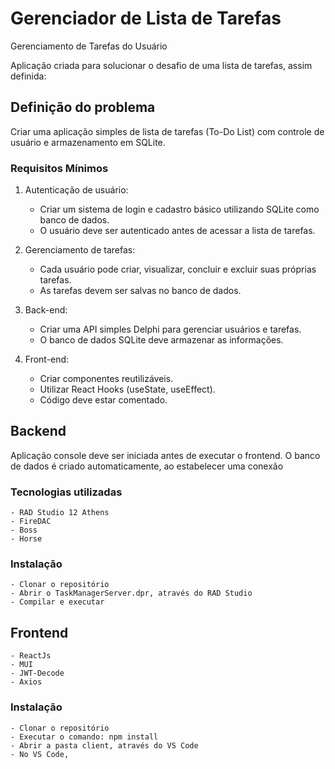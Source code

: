# Gerenciador de Lista de Tarefas

Gerenciamento de Tarefas do Usuário

Aplicação criada para solucionar o desafio de uma lista de tarefas, assim definida:

## Definição do problema

Criar uma aplicação simples de lista de tarefas (To-Do List) com controle de usuário e armazenamento em SQLite.

### Requisitos Mínimos

1. Autenticação de usuário:
    - Criar um sistema de login e cadastro básico utilizando SQLite como banco de dados.
    - O usuário deve ser autenticado antes de acessar a lista de tarefas.

2. Gerenciamento de tarefas:
    - Cada usuário pode criar, visualizar, concluir e excluir suas próprias tarefas.
    - As tarefas devem ser salvas no banco de dados.

3. Back-end:
    - Criar uma API simples Delphi para gerenciar usuários e tarefas.
    - O banco de dados SQLite deve armazenar as informações.

4. Front-end:
    - Criar componentes reutilizáveis.
    - Utilizar React Hooks (useState, useEffect).
    - Código deve estar comentado.

## Backend

Aplicação console deve ser iniciada antes de executar o frontend. O banco de dados é criado automaticamente, ao estabelecer uma conexão

### Tecnologias utilizadas

    - RAD Studio 12 Athens
    - FireDAC
    - Boss
    - Horse

### Instalação

    - Clonar o repositório
    - Abrir o TaskManagerServer.dpr, através do RAD Studio
    - Compilar e executar

## Frontend

    - ReactJs
    - MUI
    - JWT-Decode
    - Axios

### Instalação
    - Clonar o repositório
    - Executar o comando: npm install
    - Abrir a pasta client, através do VS Code
    - No VS Code, 